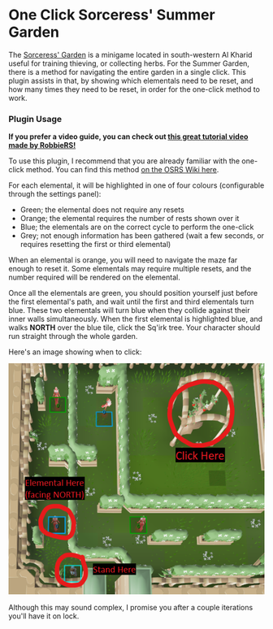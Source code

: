 # One Click Sorceress' Summer Garden

The [Sorceress' Garden](https://oldschool.runescape.wiki/w/Sorceress%27s_Garden) 
is a minigame located in south-western Al Kharid 
useful for training thieving, or collecting herbs.
For the Summer Garden, there is a method 
for navigating the entire garden in a single click.
This plugin assists in that,
by showing which elementals need to be reset,
and how many times they need to be reset,
in order for the one-click method to work.

### Plugin Usage

**If you prefer a video guide, you can check out 
[this great tutorial video made by RobbieRS!](https://www.youtube.com/watch?v=5wRqLh3qHPc)**

To use this plugin, I recommend that you are already familiar with the one-click method.
You can find this method 
[on the OSRS Wiki here](https://oldschool.runescape.wiki/w/Sorceress%27s_Garden/Summer#One-click_Summer_Garden_Method).

For each elemental, it will be highlighted in one of four colours
(configurable through the settings panel):
* Green; the elemental does not require any resets
* Orange; the elemental requires the number of rests shown over it
* Blue; the elementals are on the correct cycle to perform the one-click
* Grey; not enough information has been gathered (wait a few seconds, or requires resetting the first or third elemental)

When an elemental is orange, you will need to navigate the maze far enough to reset it.
Some elementals may require multiple resets, 
and the number required will be rendered on the elemental.

Once all the elementals are green, 
you should position yourself just before the first elemental's path,
and wait until the first and third elementals turn blue.
These two elementals will turn blue 
when they collide against their inner walls simultaneously.
When the first elemental is highlighted blue,
and walks **NORTH** over the blue tile, 
click the Sq'irk tree.
Your character should run straight through the whole garden.

Here's an image showing when to click:

![img.png](readme-instruction.png)

Although this may sound complex,
I promise you after a couple iterations you'll have it on lock.
